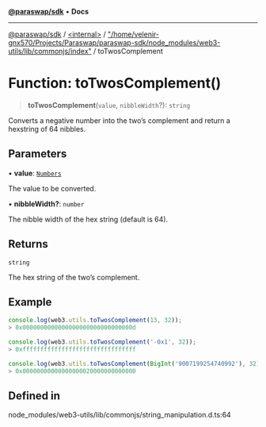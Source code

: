 [**@paraswap/sdk**](../../../../README.md) • **Docs**

***

[@paraswap/sdk](../../../../globals.md) / [\<internal\>](../../../README.md) / ["/home/velenir-gnx570/Projects/Paraswap/paraswap-sdk/node\_modules/web3-utils/lib/commonjs/index"](../README.md) / toTwosComplement

# Function: toTwosComplement()

> **toTwosComplement**(`value`, `nibbleWidth`?): `string`

Converts a negative number into the two’s complement and return a hexstring of 64 nibbles.

## Parameters

• **value**: [`Numbers`](../../../type-aliases/Numbers.md)

The value to be converted.

• **nibbleWidth?**: `number`

The nibble width of the hex string (default is 64).

## Returns

`string`

The hex string of the two’s complement.

## Example

```ts
console.log(web3.utils.toTwosComplement(13, 32));
> 0x0000000000000000000000000000000d

console.log(web3.utils.toTwosComplement('-0x1', 32));
> 0xffffffffffffffffffffffffffffffff

console.log(web3.utils.toTwosComplement(BigInt('9007199254740992'), 32));
> 0x00000000000000000020000000000000
```

## Defined in

node\_modules/web3-utils/lib/commonjs/string\_manipulation.d.ts:64
